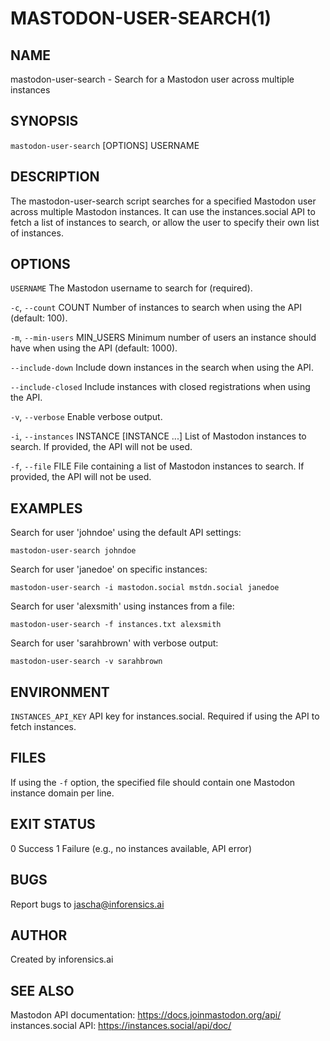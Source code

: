# MASTODON-USER-SEARCH(1)

## NAME

mastodon-user-search - Search for a Mastodon user across multiple instances

## SYNOPSIS

`mastodon-user-search` [OPTIONS] USERNAME

## DESCRIPTION

The mastodon-user-search script searches for a specified Mastodon user across multiple Mastodon instances. It can use the instances.social API to fetch a list of instances to search, or allow the user to specify their own list of instances.

## OPTIONS

`USERNAME`
    The Mastodon username to search for (required).

`-c`, `--count` COUNT
    Number of instances to search when using the API (default: 100).

`-m`, `--min-users` MIN_USERS
    Minimum number of users an instance should have when using the API (default: 1000).

`--include-down`
    Include down instances in the search when using the API.

`--include-closed`
    Include instances with closed registrations when using the API.

`-v`, `--verbose`
    Enable verbose output.

`-i`, `--instances` INSTANCE [INSTANCE ...]
    List of Mastodon instances to search. If provided, the API will not be used.

`-f`, `--file` FILE
    File containing a list of Mastodon instances to search. If provided, the API will not be used.

## EXAMPLES

Search for user 'johndoe' using the default API settings:
    
    mastodon-user-search johndoe

Search for user 'janedoe' on specific instances:
    
    mastodon-user-search -i mastodon.social mstdn.social janedoe

Search for user 'alexsmith' using instances from a file:
    
    mastodon-user-search -f instances.txt alexsmith

Search for user 'sarahbrown' with verbose output:
    
    mastodon-user-search -v sarahbrown

## ENVIRONMENT

`INSTANCES_API_KEY`
    API key for instances.social. Required if using the API to fetch instances.

## FILES

If using the `-f` option, the specified file should contain one Mastodon instance domain per line.

## EXIT STATUS

0
    Success
1
    Failure (e.g., no instances available, API error)

## BUGS

Report bugs to jascha@inforensics.ai

## AUTHOR

Created by inforensics.ai

## SEE ALSO

Mastodon API documentation: https://docs.joinmastodon.org/api/
instances.social API: https://instances.social/api/doc/
